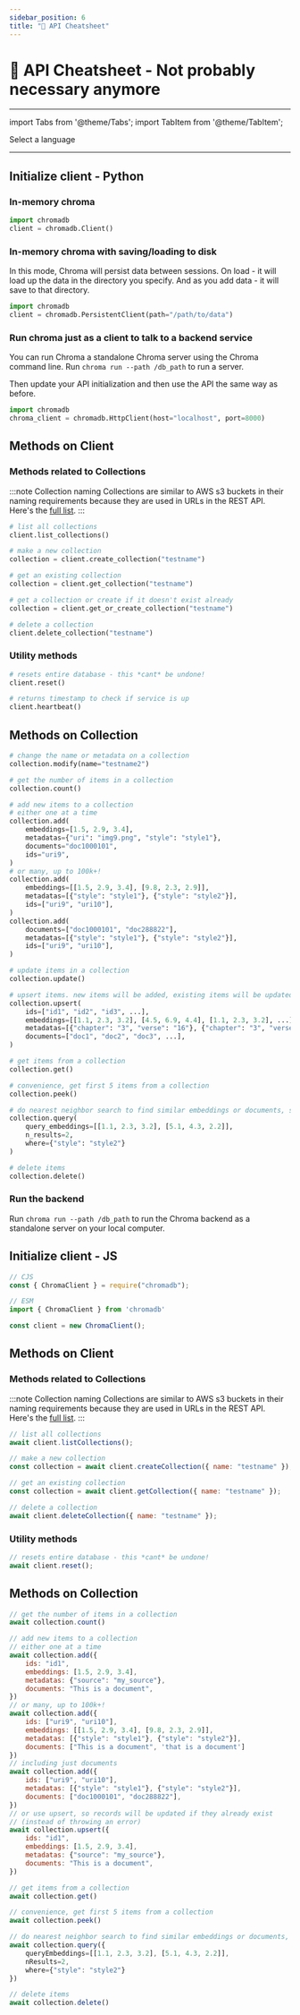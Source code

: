 ```yaml
---
sidebar_position: 6
title: "📖 API Cheatsheet"
---
```


# 📖 API Cheatsheet - Not probably necessary anymore

---

import Tabs from '@theme/Tabs';
import TabItem from '@theme/TabItem';

<div class="select-language">Select a language</div>

<Tabs queryString groupId="lang">
<TabItem value="py" label="Python"></TabItem>
<TabItem value="js" label="JavaScript"></TabItem>
</Tabs>

---

<Tabs queryString groupId="lang" className="hideTabSwitcher">
<TabItem value="py" label="Python">

## Initialize client - Python

### In-memory chroma

```python
import chromadb
client = chromadb.Client()
```

### In-memory chroma with saving/loading to disk

In this mode, Chroma will persist data between sessions. On load - it will load up the data in the directory you specify. And as you add data - it will save to that directory.

```python
import chromadb
client = chromadb.PersistentClient(path="/path/to/data")
```

### Run chroma just as a client to talk to a backend service

You can run Chroma a standalone Chroma server using the Chroma command line. Run `chroma run --path /db_path` to run a server.

Then update your API initialization and then use the API the same way as before.

```python
import chromadb
chroma_client = chromadb.HttpClient(host="localhost", port=8000)
```

## Methods on Client

### Methods related to Collections

:::note Collection naming
Collections are similar to AWS s3 buckets in their naming requirements because they are used in URLs in the REST API. Here's the [full list](/usage-guide#creating-inspecting-and-deleting-collections).
:::

```python
# list all collections
client.list_collections()

# make a new collection
collection = client.create_collection("testname")

# get an existing collection
collection = client.get_collection("testname")

# get a collection or create if it doesn't exist already
collection = client.get_or_create_collection("testname")

# delete a collection
client.delete_collection("testname")
```

### Utility methods

```python
# resets entire database - this *cant* be undone!
client.reset()

# returns timestamp to check if service is up
client.heartbeat()
```

## Methods on Collection

```python
# change the name or metadata on a collection
collection.modify(name="testname2")

# get the number of items in a collection
collection.count()

# add new items to a collection
# either one at a time
collection.add(
    embeddings=[1.5, 2.9, 3.4],
    metadatas={"uri": "img9.png", "style": "style1"},
    documents="doc1000101",
    ids="uri9",
)
# or many, up to 100k+!
collection.add(
    embeddings=[[1.5, 2.9, 3.4], [9.8, 2.3, 2.9]],
    metadatas=[{"style": "style1"}, {"style": "style2"}],
    ids=["uri9", "uri10"],
)
collection.add(
    documents=["doc1000101", "doc288822"],
    metadatas=[{"style": "style1"}, {"style": "style2"}],
    ids=["uri9", "uri10"],
)

# update items in a collection
collection.update()

# upsert items. new items will be added, existing items will be updated.
collection.upsert(
    ids=["id1", "id2", "id3", ...],
    embeddings=[[1.1, 2.3, 3.2], [4.5, 6.9, 4.4], [1.1, 2.3, 3.2], ...],
    metadatas=[{"chapter": "3", "verse": "16"}, {"chapter": "3", "verse": "5"}, {"chapter": "29", "verse": "11"}, ...],
    documents=["doc1", "doc2", "doc3", ...],
)

# get items from a collection
collection.get()

# convenience, get first 5 items from a collection
collection.peek()

# do nearest neighbor search to find similar embeddings or documents, supports filtering
collection.query(
    query_embeddings=[[1.1, 2.3, 3.2], [5.1, 4.3, 2.2]],
    n_results=2,
    where={"style": "style2"}
)

# delete items
collection.delete()
```

</TabItem>
<TabItem value="js" label="JavaScript">

### Run the backend

Run `chroma run --path /db_path` to run the Chroma backend as a standalone server on your local computer.

## Initialize client - JS

```javascript
// CJS
const { ChromaClient } = require("chromadb");

// ESM
import { ChromaClient } from 'chromadb'

const client = new ChromaClient();
```

## Methods on Client

### Methods related to Collections

:::note Collection naming
Collections are similar to AWS s3 buckets in their naming requirements because they are used in URLs in the REST API. Here's the [full list](/usage-guide#creating-inspecting-and-deleting-collections).
:::

```javascript
// list all collections
await client.listCollections();

// make a new collection
const collection = await client.createCollection({ name: "testname" });

// get an existing collection
const collection = await client.getCollection({ name: "testname" });

// delete a collection
await client.deleteCollection({ name: "testname" });
```

### Utility methods

```javascript
// resets entire database - this *cant* be undone!
await client.reset();
```

## Methods on Collection

```javascript
// get the number of items in a collection
await collection.count()

// add new items to a collection
// either one at a time
await collection.add({
    ids: "id1",
    embeddings: [1.5, 2.9, 3.4],
    metadatas: {"source": "my_source"},
    documents: "This is a document",
})
// or many, up to 100k+!
await collection.add({
    ids: ["uri9", "uri10"],
    embeddings: [[1.5, 2.9, 3.4], [9.8, 2.3, 2.9]],
    metadatas: [{"style": "style1"}, {"style": "style2"}],
    documents: ["This is a document", 'that is a document']
})
// including just documents
await collection.add({
    ids: ["uri9", "uri10"],
    metadatas: [{"style": "style1"}, {"style": "style2"}],
    documents: ["doc1000101", "doc288822"],
})
// or use upsert, so records will be updated if they already exist
// (instead of throwing an error)
await collection.upsert({
    ids: "id1",
    embeddings: [1.5, 2.9, 3.4],
    metadatas: {"source": "my_source"},
    documents: "This is a document",
})

// get items from a collection
await collection.get()

// convenience, get first 5 items from a collection
await collection.peek()

// do nearest neighbor search to find similar embeddings or documents, supports filtering
await collection.query({
    queryEmbeddings=[[1.1, 2.3, 3.2], [5.1, 4.3, 2.2]],
    nResults=2,
    where={"style": "style2"}
})

// delete items
await collection.delete()

```

</TabItem>

</Tabs>
